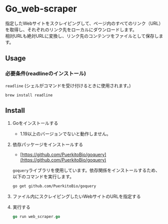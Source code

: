 # Go_web-scraper

指定したWebサイトをスクレイピングして、ページ内のすべてのリンク（URL）を取得し、それぞれのリンク先をローカルにダウンロードします。<br>
相対URLも絶対URLに変換し、リンク先のコンテンツをファイルとして保存します。

## Usage
### 必要条件(readlineのインストール)
`readline` (シェルがコマンドを受け付けるときに使用されます。)
```shell
brew install readline
```

## Install 
1. Goをインストールする
	- 1.19以上のバージョンでないと動作しません。
2. 依存パッケージをインストールする
	- [https://github.com/PuerkitoBio/goquery](https://github.com/PuerkitoBio/goquery)

	`goquery`ライブラリを使用しています。依存関係をインストールするため、以下のコマンドを実行します。

	```bash
	go get github.com/PuerkitoBio/goquery
	```
3. ファイル内にスクレイピングしたいWebサイトのURLを指定する
4. 実行する
	```go
	go run web_scraper.go
	```